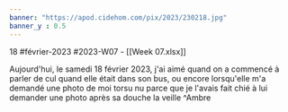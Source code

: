```yaml
---
banner: "https://apod.cidehom.com/pix/2023/230218.jpg"
banner_y : 0.5
---
```

18 #février-2023 #2023-W07 - [[Week 07.xlsx]]


Aujourd'hui, le samedi 18 février 2023, j'ai aimé quand on a commencé à parler de cul quand elle était dans son bus, ou encore lorsqu'elle m'a demandé une photo de moi torsu nu parce que je l'avais fait chié à lui demander une photo après sa douche la veille ^Ambre